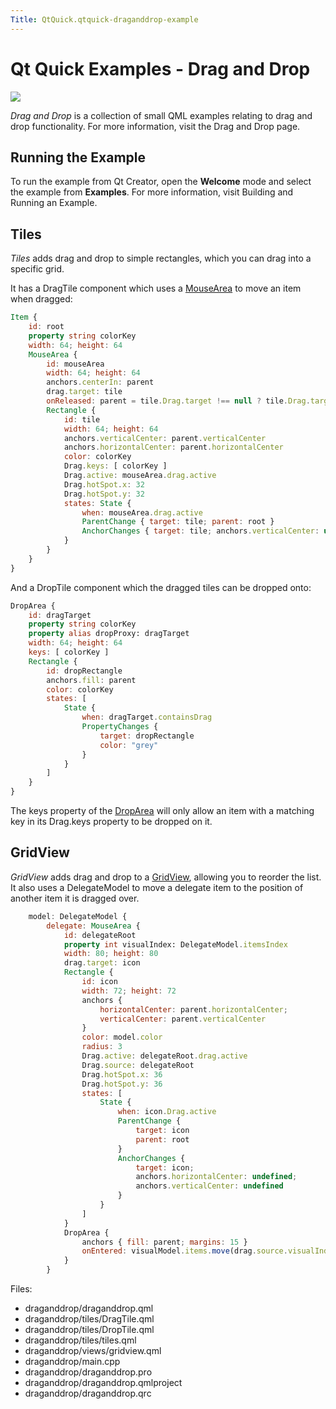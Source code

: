 ```yaml
---
Title: QtQuick.qtquick-draganddrop-example
---
```

        
Qt Quick Examples - Drag and Drop
=================================

<span class="subtitle"></span>
<span id="details"></span>
![](https://developer.ubuntu.com/static/devportal_uploaded/588b4c16-dddb-4228-ae2b-637dd68b68ea-api/apps/qml/sdk-15.04.1/qtquick-draganddrop-example/images/qml-draganddrop-example.png)

*Drag and Drop* is a collection of small QML examples relating to drag and drop functionality. For more information, visit the Drag and Drop page.

<span id="running-the-example"></span>
Running the Example
-------------------

To run the example from Qt Creator, open the **Welcome** mode and select the example from **Examples**. For more information, visit Building and Running an Example.

<span id="tiles"></span>
Tiles
-----

*Tiles* adds drag and drop to simple rectangles, which you can drag into a specific grid.

It has a DragTile component which uses a [MouseArea](../QtQuick.MouseArea.md) to move an item when dragged:

``` qml
Item {
    id: root
    property string colorKey
    width: 64; height: 64
    MouseArea {
        id: mouseArea
        width: 64; height: 64
        anchors.centerIn: parent
        drag.target: tile
        onReleased: parent = tile.Drag.target !== null ? tile.Drag.target : root
        Rectangle {
            id: tile
            width: 64; height: 64
            anchors.verticalCenter: parent.verticalCenter
            anchors.horizontalCenter: parent.horizontalCenter
            color: colorKey
            Drag.keys: [ colorKey ]
            Drag.active: mouseArea.drag.active
            Drag.hotSpot.x: 32
            Drag.hotSpot.y: 32
            states: State {
                when: mouseArea.drag.active
                ParentChange { target: tile; parent: root }
                AnchorChanges { target: tile; anchors.verticalCenter: undefined; anchors.horizontalCenter: undefined }
            }
        }
    }
}
```

And a DropTile component which the dragged tiles can be dropped onto:

``` qml
DropArea {
    id: dragTarget
    property string colorKey
    property alias dropProxy: dragTarget
    width: 64; height: 64
    keys: [ colorKey ]
    Rectangle {
        id: dropRectangle
        anchors.fill: parent
        color: colorKey
        states: [
            State {
                when: dragTarget.containsDrag
                PropertyChanges {
                    target: dropRectangle
                    color: "grey"
                }
            }
        ]
    }
}
```

The keys property of the [DropArea](../QtQuick.DropArea.md) will only allow an item with a matching key in its Drag.keys property to be dropped on it.

<span id="gridview"></span>
GridView
--------

*GridView* adds drag and drop to a [GridView](https://developer.ubuntu.comapps/qml/sdk-15.04.1/QtQuick.draganddrop/#gridview), allowing you to reorder the list. It also uses a DelegateModel to move a delegate item to the position of another item it is dragged over.

``` qml
    model: DelegateModel {
        delegate: MouseArea {
            id: delegateRoot
            property int visualIndex: DelegateModel.itemsIndex
            width: 80; height: 80
            drag.target: icon
            Rectangle {
                id: icon
                width: 72; height: 72
                anchors {
                    horizontalCenter: parent.horizontalCenter;
                    verticalCenter: parent.verticalCenter
                }
                color: model.color
                radius: 3
                Drag.active: delegateRoot.drag.active
                Drag.source: delegateRoot
                Drag.hotSpot.x: 36
                Drag.hotSpot.y: 36
                states: [
                    State {
                        when: icon.Drag.active
                        ParentChange {
                            target: icon
                            parent: root
                        }
                        AnchorChanges {
                            target: icon;
                            anchors.horizontalCenter: undefined;
                            anchors.verticalCenter: undefined
                        }
                    }
                ]
            }
            DropArea {
                anchors { fill: parent; margins: 15 }
                onEntered: visualModel.items.move(drag.source.visualIndex, delegateRoot.visualIndex)
            }
        }
```

Files:

-   draganddrop/draganddrop.qml
-   draganddrop/tiles/DragTile.qml
-   draganddrop/tiles/DropTile.qml
-   draganddrop/tiles/tiles.qml
-   draganddrop/views/gridview.qml
-   draganddrop/main.cpp
-   draganddrop/draganddrop.pro
-   draganddrop/draganddrop.qmlproject
-   draganddrop/draganddrop.qrc

